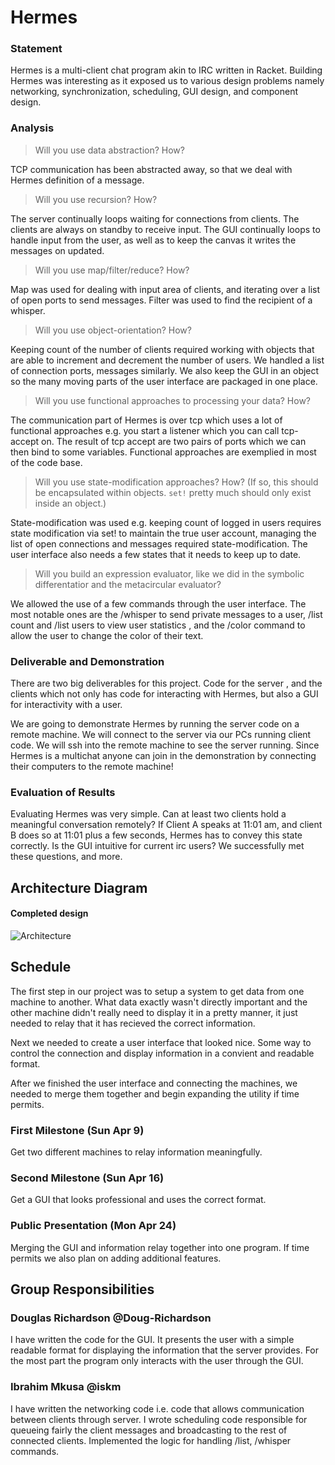 # Hermes

### Statement
Hermes is a multi-client chat program akin to IRC written in  Racket. Building
Hermes was interesting as it exposed us to various design problems namely networking,
synchronization, scheduling, GUI design, and component design.

### Analysis
> Will you use data abstraction? How?

TCP communication has been abstracted away, so that we deal with Hermes
definition of a message.

> Will you use recursion? How?

The  server continually loops waiting for connections from clients. The clients
are always on standby to receive input.
The GUI continually loops to handle input from the user, 
as well as to keep the canvas it writes the messages on updated.

> Will you use map/filter/reduce? How?

Map was used for dealing with input area of clients, and iterating over a list
of open ports to send messages. Filter was used to find the recipient of
a whisper.

> Will you use object-orientation? How?

Keeping count of the number of clients required working with objects that are able to
increment and decrement the number of users. We handled a list of connection
ports, messages similarly.
We also keep the GUI in an object so the many moving parts of the
user interface are packaged in one place.

> Will you use functional approaches to processing your data? How?

The communication part of Hermes is over tcp which uses a lot of functional
approaches e.g. you start a listener which you can call tcp-accept on.
The result of tcp accept are two pairs of ports which we can then bind to some
variables. Functional approaches are exemplied in most of the code base.

> Will you use state-modification approaches? How? (If so, this should be encapsulated within objects. `set!` pretty much should only exist inside an object.)

State-modification was used e.g. keeping count of logged in users requires
state modification via set! to maintain the true user account, managing the list
of open connections and messages required state-modification.
The user interface also needs a few states that it needs to keep up to date.

> Will you build an expression evaluator, like we did in the symbolic differentatior and the metacircular evaluator?

We allowed the use of a few commands through the user interface. The most notable ones
are the /whisper to send private messages to a user, /list count and /list users
to  view user statistics , and the /color command to allow
the user to change the color of their text.

### Deliverable and Demonstration
There are two big deliverables for this project. Code for the server
, and the clients which not only has code for interacting with Hermes,
but also a GUI for interactivity with a user. 

We are going to  demonstrate Hermes by running the server code on a remote machine.
We will connect to the server via our PCs running client code. We will ssh into
the remote machine to see the server running. Since Hermes is a multichat anyone
can join in the demonstration by connecting their computers to the remote
machine!



### Evaluation of Results
Evaluating Hermes  was very simple. Can at least two clients hold a meaningful
conversation remotely? If Client A speaks at 11:01 am, and client B does so at
11:01 plus a few seconds, Hermes has to convey  this state correctly. Is the GUI
intuitive for current irc users?  We successfully met these questions, and more.


## Architecture Diagram

#### Completed design
![Architecture](https://github.com/oplS17projects/Hermes/blob/master/ext/arch_diagram.png)


## Schedule
The first step in our project was to setup a system to get data from one machine to another. What data exactly wasn't directly important and the other machine didn't really need to display it in a pretty manner, it just needed to relay that it has recieved the correct information.

Next we needed to create a user interface that looked nice. Some way to control the connection and display information in a convient and readable format.

After we finished the user interface and connecting the machines, we needed to merge them together and begin expanding the utility if time permits.

### First Milestone (Sun Apr 9)
Get two different machines to relay information meaningfully.

### Second Milestone (Sun Apr 16)
Get a GUI that looks professional and uses the correct format.

### Public Presentation (Mon Apr 24)
Merging the GUI and information relay together into one program. If time permits we also plan on adding additional features.

## Group Responsibilities

### Douglas Richardson @Doug-Richardson
I have written the code for the GUI. 
It presents the user with a simple readable format for displaying the information
that the server provides. For the most part the program only interacts with the user
through the GUI.

### Ibrahim Mkusa @iskm
I have written the networking code i.e. code that allows communication between
clients through server. I wrote scheduling code responsible for queueing
fairly the client messages and broadcasting to the rest of connected
clients. Implemented the logic for handling /list, /whisper commands.
